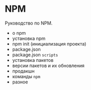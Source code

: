 # NPM
Руководство по NPM.

- о npm
- установка npm
- npm init (инициализация проекта)
- package.json
- package.json `scripts`
- установка пакетов
- версии пакетов и их обновления
- продакшн
- команды `npm`
- разное
